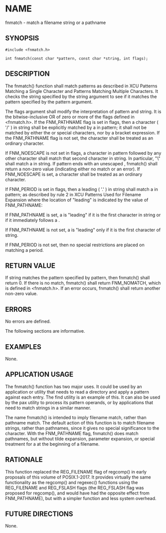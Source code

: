NAME
====

fnmatch - match a filename string or a pathname

SYNOPSIS
--------

```
#include <fnmatch.h>

int fnmatch(const char *pattern, const char *string, int flags);
```

DESCRIPTION
-----------

The fnmatch() function shall match patterns as described in XCU Patterns Matching a Single Character and Patterns Matching Multiple Characters. It checks the string specified by the string argument to see if it matches the pattern specified by the pattern argument.

The flags argument shall modify the interpretation of pattern and string. It is the bitwise-inclusive OR of zero or more of the flags defined in <fnmatch.h>. If the FNM_PATHNAME flag is set in flags, then a <slash> character ( '/' ) in string shall be explicitly matched by a <slash> in pattern; it shall not be matched by either the <asterisk> or <question-mark> special characters, nor by a bracket expression. If the FNM_PATHNAME flag is not set, the <slash> character shall be treated as an ordinary character.

If FNM_NOESCAPE is not set in flags, a <backslash> character in pattern followed by any other character shall match that second character in string. In particular, "\\" shall match a <backslash> in string. If pattern ends with an unescaped <backslash>, fnmatch() shall return a non-zero value (indicating either no match or an error). If FNM_NOESCAPE is set, a <backslash> character shall be treated as an ordinary character.

If FNM_PERIOD is set in flags, then a leading <period> ( '.' ) in string shall match a <period> in pattern; as described by rule 2 in XCU Patterns Used for Filename Expansion where the location of "leading" is indicated by the value of FNM_PATHNAME:

If FNM_PATHNAME is set, a <period> is "leading" if it is the first character in string or if it immediately follows a <slash>.

If FNM_PATHNAME is not set, a <period> is "leading" only if it is the first character of string.

If FNM_PERIOD is not set, then no special restrictions are placed on matching a period.

RETURN VALUE
------------

If string matches the pattern specified by pattern, then fnmatch() shall return 0. If there is no match, fnmatch() shall return FNM_NOMATCH, which is defined in <fnmatch.h>. If an error occurs, fnmatch() shall return another non-zero value.

ERRORS
------

No errors are defined.

The following sections are informative.

EXAMPLES
--------

None.

APPLICATION USAGE
-----------------

The fnmatch() function has two major uses. It could be used by an application or utility that needs to read a directory and apply a pattern against each entry. The find utility is an example of this. It can also be used by the pax utility to process its pattern operands, or by applications that need to match strings in a similar manner.

The name fnmatch() is intended to imply filename match, rather than pathname match. The default action of this function is to match filename strings, rather than pathnames, since it gives no special significance to the <slash> character. With the FNM_PATHNAME flag, fnmatch() does match pathnames, but without tilde expansion, parameter expansion, or special treatment for a <period> at the beginning of a filename.

RATIONALE
---------

This function replaced the REG_FILENAME flag of regcomp() in early proposals of this volume of POSIX.1-2017. It provides virtually the same functionality as the regcomp() and regexec() functions using the REG_FILENAME and REG_FSLASH flags (the REG_FSLASH flag was proposed for regcomp(), and would have had the opposite effect from FNM_PATHNAME), but with a simpler function and less system overhead.

FUTURE DIRECTIONS
-----------------

None.


